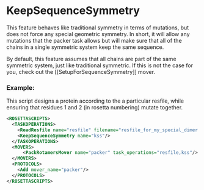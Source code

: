 # KeepSequenceSymmetry

This feature behaves like traditional symmetry in terms of mutations, but does not force any special geometric symmetry.
In short, it will allow any mutations that the packer task allows but will make sure that all of the chains in a single symmetric system keep the same sequence.

By default, this feature assumes that all chains are part of the same symmetric system, just like traditional symmetric.
If this is not the case for you, check out the [[SetupForSequenceSymmetry]] mover.

### Example:

This script designs a protein according to the a particular resfile, while ensuring that residues 1 and 2 (in rosetta numbering) mutate together.

```xml
<ROSETTASCRIPTS>
  <TASKOPERATIONS>
    <ReadResfile name="resfile" filename="resfile_for_my_special_dimer.res"/>
    <KeepSequenceSymmetry name="kss"/>
  </TASKOPERATIONS>
  <MOVERS>
      <PackRotamersMover name="packer" task_operations="resfile,kss"/>
  </MOVERS>
  <PROTOCOLS>
    <Add mover_name="packer"/>
  </PROTOCOLS>
</ROSETTASCRIPTS>
```

